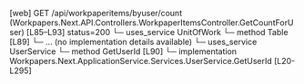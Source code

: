 [web] GET /api/workpaperitems/byuser/count  (Workpapers.Next.API.Controllers.WorkpaperItemsController.GetCountForUser)  [L85–L93] status=200
  └─ uses_service UnitOfWork
    └─ method Table [L89]
      └─ ... (no implementation details available)
  └─ uses_service UserService
    └─ method GetUserId [L90]
      └─ implementation Workpapers.Next.ApplicationService.Services.UserService.GetUserId [L20-L295]

